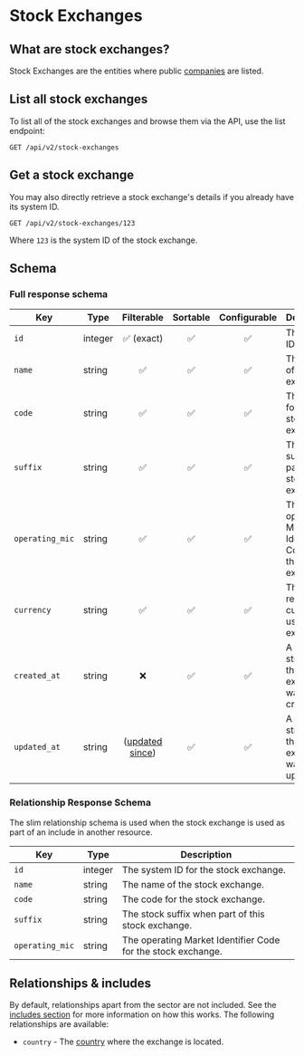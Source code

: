 # Stock Exchanges

## What are stock exchanges?

Stock Exchanges are the entities where public [companies](./companies.md) are listed.

## List all stock exchanges

To list all of the stock exchanges and browse them via the API, use the list endpoint:

```http request
GET /api/v2/stock-exchanges
```

## Get a stock exchange

You may also directly retrieve a stock exchange's details if you already have its system ID.

```http request
GET /api/v2/stock-exchanges/123
```

Where `123` is the system ID of the stock exchange.

## Schema

### Full response schema

| Key             | Type    |                Filterable                 |      Sortable      |    Configurable    | Description                                                   |
|-----------------|---------|:-----------------------------------------:|:------------------:|:------------------:|---------------------------------------------------------------|
| `id`            | integer |        :white_check_mark: (exact)         | :white_check_mark: | :white_check_mark: | The system ID.                                                |
| `name`          | string  |            :white_check_mark:             | :white_check_mark: | :white_check_mark: | The name of the stock exchange.                               |
| `code`          | string  |            :white_check_mark:             | :white_check_mark: | :white_check_mark: | The code for the stock exchange.                              |
| `suffix`        | string  |            :white_check_mark:             | :white_check_mark: | :white_check_mark: | The stock suffix when part of this stock exchange.            |
| `operating_mic` | string  |            :white_check_mark:             | :white_check_mark: | :white_check_mark: | The operating Market Identifier Code for the stock exchange.  |
| `currency`      | string  |            :white_check_mark:             | :white_check_mark: | :white_check_mark: | The reporting currency used by the exchange.                  |
| `created_at`    | string  |                    :x:                    | :white_check_mark: | :white_check_mark: | A datetime string when this stock exchange was first created. |
| `updated_at`    | string  | ([updated since](../customizing/filters)) | :white_check_mark: | :white_check_mark: | A datetime string when this stock exchange was last updated.  |

### Relationship Response Schema

The slim relationship schema is used when the stock exchange is used as part of an include in another resource.

| Key             | Type    | Description                                                  |
|-----------------|---------|--------------------------------------------------------------|
| `id`            | integer | The system ID for the stock exchange.                        |
| `name`          | string  | The name of the stock exchange.                              |
| `code`          | string  | The code for the stock exchange.                             |
| `suffix`        | string  | The stock suffix when part of this stock exchange.           |
| `operating_mic` | string  | The operating Market Identifier Code for the stock exchange. |

## Relationships & includes

By default, relationships apart from the sector are not included. See
the [includes section](../customizing/includes) for more information on how this works. The following relationships
are available:

- `country` - The [country](./countries.md) where the exchange is located.
